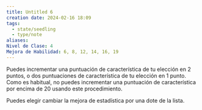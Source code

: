 ```yaml
---
title: Untitled 6
creation date: 2024-02-16 18:09
tags:
  - state/seedling
  - type/note
aliases: 
Nivel de Clase: 4
Mejora de Habilidad: 6, 8, 12, 14, 16, 19
---
```

Puedes incrementar una puntuación de característica de tu elección en 2 puntos, o dos
puntuaciones de característica de tu elección en 1 punto. Como es habitual, no puedes incrementar una puntuación de característica por encima de 20 usando este procedimiento.

Puedes elegir cambiar la mejora de estadística por una dote de la lista.





